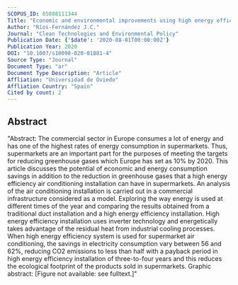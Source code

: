 ```yaml
---
SCOPUS_ID: 85088111344
Title: "Economic and environmental improvements using high energy efficiency HVAC in supermarkets"
Author: "Ríos-Fernández J.C."
Journal: "Clean Technologies and Environmental Policy"
Publication Date: {'$date': '2020-08-01T00:00:00Z'}
Publication Year: 2020
DOI: "10.1007/s10098-020-01881-4"
Source Type: "Journal"
Document Type: "ar"
Document Type Description: "Article"
Affliation: "Universidad de Oviedo"
Affliation Country: "Spain"
Cited by count: 2
---
```


## Abstract
"Abstract: The commercial sector in Europe consumes a lot of energy and has one of the highest rates of energy consumption in supermarkets. Thus, supermarkets are an important part for the purposes of meeting the targets for reducing greenhouse gases which Europe has set as 10% by 2020. This article discusses the potential of economic and energy consumption savings in addition to the reduction in greenhouse gases that a high energy efficiency air conditioning installation can have in supermarkets. An analysis of the air conditioning installation is carried out in a commercial infrastructure considered as a model. Exploring the way energy is used at different times of the year and comparing the results obtained from a traditional duct installation and a high energy efficiency installation. High energy efficiency installation uses inverter technology and energetically takes advantage of the residual heat from industrial cooling processes. When high energy efficiency system is used for supermarket air conditioning, the savings in electricity consumption vary between 56 and 62%, reducing CO2 emissions to less than half with a payback period in high energy efficiency installation of three-to-four years and this reduces the ecological footprint of the products sold in supermarkets. Graphic abstract: [Figure not available: see fulltext.]"
